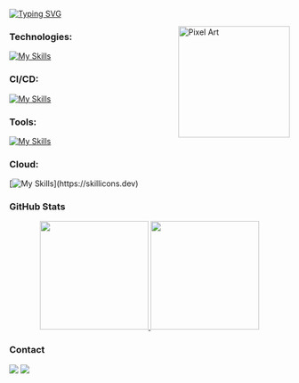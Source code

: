 [![Typing SVG](https://readme-typing-svg.demolab.com?font=Fira+Code&pause=1000&color=6793F7&width=435&lines=Hi%2C+everyone!+I'm+Anatolii+Ohorodnyk.;Welcome+to+my+Github+profile!+)](https://git.io/typing-svg)

<img src="https://github.com/user-attachments/assets/3dd95ed7-9349-404f-8506-a3ad9a4cf5fb" alt="Pixel Art" align="right" width="200">

### Technologies:

[![My Skills](https://skillicons.dev/icons?i=docker,nginx,py,bash)](https://skillicons.dev)

### CI/CD:
[![My Skills](https://skillicons.dev/icons?i=github,gitlab,bitbucket,jenkins,githubactions)](https://skillicons.dev)

### Tools:
[![My Skills](https://skillicons.dev/icons?i=ansible,grafana,sentry)](https://skillicons.dev)

### Cloud:
[![My Skills](https://skillicons.dev/icons?i=aws,cloudflare,)](https://skillicons.dev)

### GitHub Stats

<div align="center" style="display: flex; justify-content: center;">
  <a href="https://github.com/anatoliiohorodnyk">
    <img height="195px" src="https://github-readme-stats.vercel.app/api?username=anatoliiohorodnyk&show_icons=true&theme=one_dark_pro&include_all_commits=true&count_private=true"/>
    <img height="195px" src="https://github-readme-stats.vercel.app/api/top-langs/?username=anatoliiohorodnyk&layout=compact&langs_count=7&theme=one_dark_pro"/>
  </a>
</div>
    
### Contact

<div> 
  <a href="https://www.linkedin.com/in/anatolii-ohorodnyk" target="_blank"><img src="https://img.shields.io/badge/-LinkedIn-%230077B5?style=for-the-badge&logo=linkedin&logoColor=white" target="_blank"></a> 
  <a href="mailto:anatolii.ohorodnyk@gmail.com"><img src="https://img.shields.io/badge/-Gmail-%23333?style=for-the-badge&logo=gmail&logoColor=white" target="_blank"></a>
</div>
